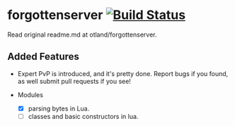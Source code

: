 forgottenserver [![Build Status](https://travis-ci.org/otland/forgottenserver.svg?branch=master)](https://travis-ci.org/otland/forgottenserver)
===============

Read original readme.md at otland/forgottenserver.


Added Features
----
- Expert PvP is introduced, and it's pretty done. Report bugs if you found, as well submit pull requests if you see!

- Modules
	- [x] parsing bytes in Lua.
	- [ ] classes and basic constructors in lua.
